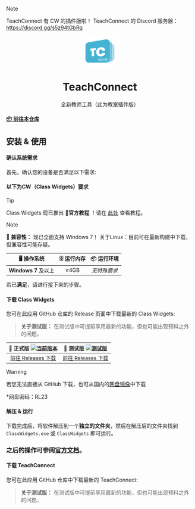 > [!NOTE]
> TeachConnect 有 CW 的插件版啦！
> TeachConnect 的 Discord 服务器：https://discord.gg/s5z94tGbRq

<p align="center">
  <img width="16%" align="center" src="icon.png" alt="logo">
</p>
  <h1 align="center">
  TeachConnect
</h1>


<p align="center">
 全新教师工具（此为教室插件版）
</p>

#### [📦 前往本仓库](https://github.com/pyTeachConnect/TeachConnect)

</div>

## 安装 & 使用

#### 确认系统需求
首先，确认您的设备是否满足以下需求:

#### 以下为CW（Class Widgets）要求
> [!TIP]
> Class Widgets 现已推出 **📃官方教程** ！请在 [此处](https://www.yuque.com/rinlit/class-widgets_help/) 查看教程。

> [!NOTE]
> **🚧 兼容性：** 现已全面支持 Windows 7！
> 关于Linux：目前可在最新构建中下载，但兼容性可能存疑。

| **🖥️ 操作系统** | **🗄️ 运行内存** | **📦 运行环境** |
| :-----: | :-----: | :------: |
| **Windows 7** 及以上 | ≥4GB | *无特殊要求* |

若已**满足**，请进行接下来的步骤。

#### 下载 Class Widgets
您可在此应用 GitHub 仓库的 Release 页面中下载最新的 Class Widgets:
> **关于测试版：** 在测试版中可提前享用最新的功能，但也可能出现预料之外的问题。

|  **📃 正式版** [![当前版本](https://img.shields.io/github/v/release/RinLit-233-shiroko/Class-Widgets?style=flat-square&color=purple&label=当前版本)](https://github.com/RinLit-233-shiroko/Class-Widgets/releases/latest)  |  **🚧 测试版** [![测试版](https://img.shields.io/github/v/tag/RinLit-233-shiroko/Class-Widgets?include_prereleases&label=当前测试版&color=yellow&style=flat-square)](https://github.com/RinLit-233-shiroko/Class-Widgets/releases)  |
| :------------------------------: | :------------------------------: |
| [前往 Releases 下载](https://github.com/RinLit-233-shiroko/Class-Widgets/releases) | [前往 Releases 下载](https://github.com/RinLit-233-shiroko/Class-Widgets/releases) |

> [!WARNING]
> 若您无法直接从 GitHub 下载，也可从国内的[网盘镜像](https://www.123pan.com/s/DCyBTd-RAnxH?)中下载
> 
> *网盘密码：RL23

 #### 解压 & 运行
下载完成后，将软件解压到一个**独立的文件夹**，然后在解压后的文件夹找到 `ClassWidgets.exe` 或 `ClassWidgets` 即可运行。

### 之后的操作可参阅[官方文档](https://www.yuque.com/rinlit/class-widgets_help)。

#### 下载 TeachConnect
您可在此应用 GitHub 仓库中下载最新的 TeachConnect:
> **关于测试版：** 在测试版中可提前享用最新的功能，但也可能出现预料之外的问题。
